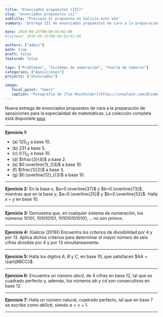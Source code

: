 ```yaml
---
title: "Enunciados propuestos (III)"
slug: "enunciados-propuestos-iii"
subtitle: "Precioso el propuesto en Galicia este año"
summary: "Entrega III de enunciados propuestos de cara a la preparación de oposiciones en la especialidad de matemáticas."

date: 2019-09-25T00:00:01+02:00
#lastmod: 2019-09-25T00:00:01+02:00

authors: ["admin"]
math: true
draft: false
featured: false

tags: ["Problemas", "Sistemas de numeración", "Teoría de números"]
categories: ["Oposiciones"]
projects: ["enunciados"]

image:
   focal_point: "Smart"
   caption: "Fotografía de [Tim Mossholder](https://unsplash.com/@timmossholder), disponible en [Unsplash](https://unsplash.com/photos/2Ioi7wkj85U)."
---
```


Nueva entrega de enunciados propuestos de cara a la preparación de oposiciones para la especialidad de matemáticas. La colección completa está disponible [aquí](/courses/enunciados/).

---

**Ejercicio 1:**

- (a) $125_{(3}$ a base $10$.
- (b) $231$ a base $5$.
- (c) $0.11_{(2}$ a base $10$.
- (d) $\frac{3}{4}$ a base $2$.
- (e) $0.\overline{1}_{(3}$ a base $10$.
- (f) $\frac{1}{2}$ a base $3$.
- (g) $0.\overline{12}_{(3}$ a base $10$.

---

**Ejercicio 2:** En la base $x$, $a=0.\overline{37}$ y $b=0.\overline{73}$, mientras que en la base $y$, $a=0.\overline{25}$ y $b=0.\overline{52}$. Halla $x+y$ en base $10$.

---

**Ejercicio 3:** Demuestra que, en cualquier sistema de numeración, los números $10101$, $101010101$, $1010101010101,\ldots$ no son primos.

---

**Ejercicio 4:** (Galicia (2019)) Encuentra los criterios de divisibilidad por $4$ y por $13$. Aplica dichos criterios para determinar el mayor número de seis cifras divisible por $4$ y por $13$ simultáneamente.

---

**Ejercicio 5:** Halla los dígitos $A$, $B$ y $C$, en base $10$, que satisfacen $AA = \sqrt{BBCC}$.

---

**Ejercicio 6:** Encuentra un número $abcd$, de $4$ cifras en base $12$, tal que es cuadrado perfecto y, además, los números $ab$ y $cd$ son consecutivos en base $12$.

---

**Ejercicio 7:** Halla un número natural, cuadrado perfecto, tal que en base $7$ se escribe como $ab0cb$, siendo $a = c + 1$.

---
